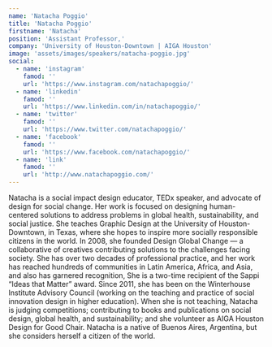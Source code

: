 ```yaml
---
name: 'Natacha Poggio'
title: 'Natacha Poggio'
firstname: 'Natacha'
position: 'Assistant Professor,'
company: 'University of Houston-Downtown | AIGA Houston'
image: 'assets/images/speakers/natacha-poggio.jpg'
social:
  - name: 'instagram'
    famod: ''
    url: 'https://www.instagram.com/natachapoggio/'
  - name: 'linkedin'
    famod: ''
    url: 'https://www.linkedin.com/in/natachapoggio/'
  - name: 'twitter'
    famod: ''
    url: 'https://www.twitter.com/natachapoggio/'
  - name: 'facebook'
    famod: ''
    url: 'https://www.facebook.com/natachapoggio/'
  - name: 'link'
    famod: ''
    url: 'http://www.natachapoggio.com/'
---
```


Natacha is a social impact design educator, TEDx speaker, and advocate of design for social change. Her work is focused on designing human-centered solutions to address problems in global health, sustainability, and social justice. She teaches Graphic Design at the University of Houston-Downtown, in Texas, where she hopes to inspire more socially responsible citizens in the world. In 2008, she founded Design Global Change — a collaborative of creatives contributing solutions to the challenges facing society. She has over two decades of professional practice, and her work has reached hundreds of communities in Latin America, Africa, and Asia, and also has garnered recognition, She is a two-time recipient of the Sappi “Ideas that Matter” award. Since 2011, she has been on the Winterhouse Institute Advisory Council (working on the teaching and practice of social innovation design in higher education). When she is not teaching, Natacha is judging competitions; contributing to books and publications on social design, global health, and sustainability; and she volunteer as AIGA Houston Design for Good Chair. Natacha is a native of Buenos Aires, Argentina, but she considers herself a citizen of the world.
